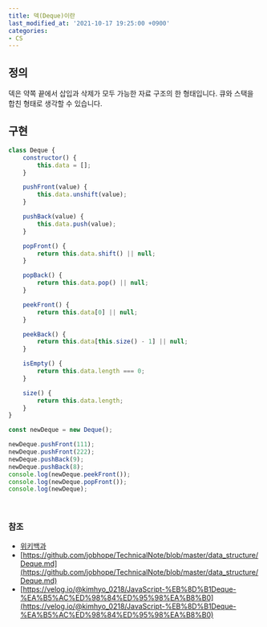 ```yaml
---
title: 덱(Deque)이란
last_modified_at: '2021-10-17 19:25:00 +0900'
categories:
- CS
---
```


## 정의
덱은 약쪽 끝에서 삽입과 삭제가 모두 가능한 자료 구조의 한 형태입니다.
큐와 스택을 합친 형태로 생각할 수 있습니다.
<br>

## 구현
``` javascript
class Deque {
	constructor() {
		this.data = [];
	}

	pushFront(value) {
		this.data.unshift(value);
	}

	pushBack(value) {
		this.data.push(value);
	}

	popFront() {
		return this.data.shift() || null;
	}

	popBack() {
		return this.data.pop() || null;
	}

	peekFront() {
		return this.data[0] || null;
	}

	peekBack() {
		return this.data[this.size() - 1] || null;
	}

	isEmpty() {
		return this.data.length === 0;
	}

	size() {
		return this.data.length;
	}
}

const newDeque = new Deque();

newDeque.pushFront(111);
newDeque.pushFront(222);
newDeque.pushBack(9);
newDeque.pushBack(8);
console.log(newDeque.peekFront());
console.log(newDeque.popFront());
console.log(newDeque);
```

<br>

### 참조
* [위키백과](https://ko.wikipedia.org/wiki/%EB%8D%B1_(%EC%9E%90%EB%A3%8C_%EA%B5%AC%EC%A1%B0))
* [https://github.com/jobhope/TechnicalNote/blob/master/data_structure/Deque.md](https://github.com/jobhope/TechnicalNote/blob/master/data_structure/Deque.md)
* [https://velog.io/@kimhyo_0218/JavaScript-%EB%8D%B1Deque-%EA%B5%AC%ED%98%84%ED%95%98%EA%B8%B0](https://velog.io/@kimhyo_0218/JavaScript-%EB%8D%B1Deque-%EA%B5%AC%ED%98%84%ED%95%98%EA%B8%B0)
